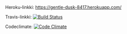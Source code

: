 ﻿Heroku-linkki:
https://gentle-dusk-8417.herokuapp.com/

Travis-linkki:
[![Build Status](https://travis-ci.org/oplindstr/wadror.png)](https://travis-ci.org/oplindstr/wadror)
  
Codeclimate:
[![Code Climate](https://codeclimate.com/github/oplindstr/wadror.png)](https://codeclimate.com/github/oplindstr/wadror)